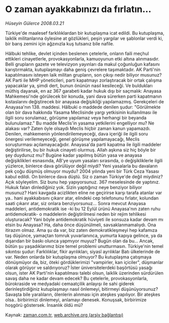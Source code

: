 # O zaman ayakkabınızı da fırlatın...

*Hüseyin Gülerce 2008.03.21*

<tr><td class="metin" colspan="2" style="padding-top: 20px; padding-left: 5px; padding-right: 10px;">Türkiye'de maalesef farklılıklardan bir kutuplaşma icat edildi. Bu kutuplaşma, laiklik militanlarına öylesine at gözlükleri, peşin yargılar ve şablonlar verdi ki, bir barış zemini için ağzınızla kuş tutsanız bile nafile.</td></tr><tr><td class="metin" colspan="2" style="padding-top: 20px; padding-left: 5px; padding-right: 10px;"><p>Hâlbuki tehlike, devlet içinden beslenen çetelerle, onların faili meçhul ettikleri cinayetlerle, provokasyonlarla, kamuoyunun etki altına alınmasıdır. Belli grupların gazete ve televizyon yayınları da makul çoğunluğun kafasını karıştırmakta, kutuplaşmayı daha geniş çevrelere taşımaktadır. AK Parti'nin kapatılmasını isteyen laik militan grupların, son çıkışı nedir biliyor musunuz? AK Parti ile MHP yöneticileri, parti kapatmayı zorlaştıracak bir ortak çalışma yapacaklar ya, şimdi dert, bunun önünün nasıl kesileceği. Ve buldukları müthiş dayanak, en az 367 garabeti kadar hukuk dışı bir saçmalık: Anayasa Mahkemesi'nde görülecek bir konuda, yani dava sürerken parti kapatmanın kıstaslarını değiştirecek bir anayasa değişikliği yapılamazmış. Gerekçeleri de Anayasa'nın 138. maddesi. Hâlbuki o maddede denilen şudur: "Görülmekte olan bir dava hakkında Yasama Meclisinde yargı yetkisinin kullanılması ile ilgili soru sorulamaz, görüşme yapılamaz veya herhangi bir beyanda bulunulamaz." Bu madde Meclis'in yasama yetkilerini engelliyor mu? Ne alakası var? Zaten öyle olsaydı Meclis hiçbir zaman kanun yapamazdı. Denilen, mahkemenin yönlendirilemeyeceği, dava içeriği ile ilgili soru önergesi verilemeyeceği, genel görüşme yapılamayacağı, Meclis soruşturması açılamayacağıdır. Anayasa'da parti kapatma ile ilgili maddeler değiştirilirse, bu bir hukuk cinayeti olurmuş. Allah aşkına siz hiç böyle bir şey duydunuz mu? Bugüne kadar yapılmış bütün yasa ve anayasa değişiklikleri esnasında, AB'ye uyum yasaları sırasında, o değişikliklerle ilgili yüzlerce, binlerce dava görülüyor değil miydi? Yeni yasalarla bu davaların pek çoğu düşmüş olmuyor muydu? 2004 yılında yeni bir Türk Ceza Yasası kabul edildi. On binlerce dava düştü. Siz o zaman Türkiye'de değil miydiniz? Açık söyleyelim. Siz bunu hep yapıyorsunuz. 367 meselesinde de yaptınız. Hukuk falan dinlediğiniz yok. Sizin yaptığınız neye benziyor biliyor musunuz? Hani kavgada acizlikten eline ne geçirirse karşı tarafa atanlar var ya.. hani ayakkabısını çıkarır atar, elindeki cep telefonunu fırlatır, kolundan saati çıkarır atar, siz onlara benziyorsunuz... Sonra mevcut Anayasa maddeleri, antidemokratik ise -ki bu 12 Eylül ürünü Anayasa'nın zaten ruhu antidemokratik- o maddelerin değiştirilmesi neden bir rejim tehlikesi oluşturacak? Yani böyle antidemokratik hüviyeti ile sonsuza kadar devam mı etsin bu Anayasa? Ha, daha önce düşünülmeli, savsaklanmamalıydı. Ona itirazım olmaz. Ama şu da var, biz zaten demokratikleşmeyi hep kafamıza taş düşünce, yamaçtan tomruk yuvarlanınca, yumurta kapıya gelince, ya da dışarıdan bir baskı olunca yapmıyor muyuz? Bugün olan da bu... Ancak, bütün şu yaşadıklarımız bize temel problemi unutturmasın. Türkiye'nin temel sıkıntısı şudur: Farklılıklar, fikir ayrılıkları, siyasî ayrılıklar Batı ülkelerinde de var. Neden onlarda bir kutuplaşma olmuyor? Bu kutuplaşma çatışmaya dönüşmüyor da, biz, öteki gördüklerimizi "vampirler, kan içiciler", düşmanlar olarak görüyor ve saldırıyoruz? İster üniversitelerdeki başörtüsü yasağı olsun, ister AK Parti'nin kapatılması talebi olsun, laiklik üzerinden sürdürülen savaş daha ne kadar devam edecek? Bu çetelerle, provokasyonlarla, bürokraside ve medyadaki cemaatçilik anlayışı ile sahi giderek derinleştirdiğiniz kutuplaşmayı nasıl önlemeyi, bitirmeyi düşünüyorsunuz? Savaşta bile yaralıların, ölenlerin alınması için ateşkes yapılıyor. Bir ateşkes olsa.. birbirimizi dinlemeyi, anlamayı denesek. Konuşsak, birbirimize hoşgörü göstersek. İnsanlık öldü mü?<br/></p></td></tr>

Kaynak: [zaman.com.tr](http://zaman.com.tr/yazar.do?yazino=667240), [web.archive.org (arşiv bağlantısı)](http://web.archive.org/web/20080617070049/http://www.zaman.com.tr:80/yazar.do?yazino=667240)
